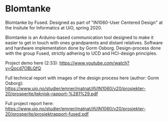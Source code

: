 # Blomtanke
Blomtanke by Fused. Designed as part of "IN1060-User Centered Design" at the Insitute for Informatics at UiO, spring 2020.

Blomtanke is an Arduino-based communication tool designed to make it easier to get in touch with ones grandparents and distant relatives.
Software and hardware implementation done by Gorm Osborg. Design-process done with the group Fused, strictly adhering to UCD and HCI-design principles.

Project demo here (2:33):
https://www.youtube.com/watch?v=Qocd7OBLQfQ

Full technical report with images of the design process here (author: Gorm Osborg):
https://www.uio.no/studier/emner/matnat/ifi/IN1060/v20/prosjekter-20/prosperite/teknisk-rapport-%281%29.pdf

Full project report here:
https://www.uio.no/studier/emner/matnat/ifi/IN1060/v20/prosjekter-20/prosperite/prosjektrapport-fused.pdf
